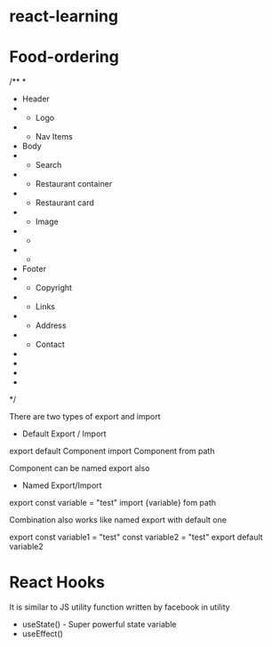 # react-learning


# Food-ordering
/**
 * 
 * Header
 * - Logo
 * - Nav Items
 * Body
 * - Search
 * - Restaurant container
 *  - Restaurant card
 *   - Image
 *   - 
 *   - 
 * Footer
 * - Copyright
 * - Links
 * - Address
 * - Contact
 * 
 * 
 * 
 * 
 */

 There are two types of export and import

 - Default Export / Import

 export default Component
 import Component from path

 Component can be named export also


 - Named Export/Import

 export const variable = "test"
 import {variable} fom path


 Combination also works like named export with default one


 export const variable1 = "test"
 const variable2 = "test"
 export default variable2


# React Hooks

It is similar to JS utility function written by facebook in utility 


- useState() - Super powerful state variable
- useEffect()